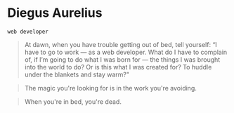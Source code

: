 # Diegus Aurelius

`web developer`

> At dawn, when you have trouble getting out of bed, tell yourself: “I have to go to work — as a web developer. What do I have to complain of, if I’m going to do what I was born for — the things I was brought into the world to do? Or is this what I was created for? To huddle under the blankets and stay warm?"

> The magic you're looking for is in the work you're avoiding.

> When you're in bed, you're dead.

